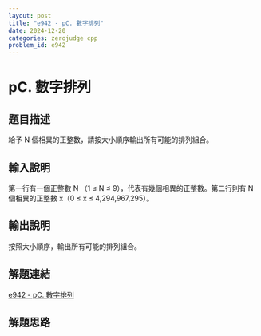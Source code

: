 ```yaml
---
layout: post
title: "e942 - pC. 數字排列"
date: 2024-12-20
categories: zerojudge cpp
problem_id: e942
---
```


# pC. 數字排列

## 題目描述

給予 N 個相異的正整數，請按大小順序輸出所有可能的排列組合。

## 輸入說明

第一行有一個正整數 N （1 ≤ N ≤ 9），代表有幾個相異的正整數。第二行則有 N 個相異的正整數 x（0 ≤ x ≤ 4,294,967,295）。

## 輸出說明

按照大小順序，輸出所有可能的排列組合。

## 解題連結

[e942 - pC. 數字排列](https://zerojudge.tw/ShowProblem?problemid=e942)

## 解題思路

